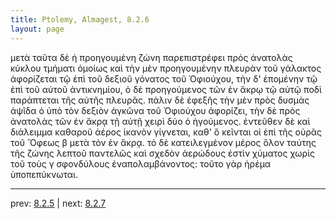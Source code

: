 ```yaml
---
title: Ptolemy, Almagest, 8.2.6
layout: page
---
```


μετὰ ταῦτα δὲ ἡ προηγουμένη ζώνη παρεπιστρέφει πρὸς ἀνατολὰς κύκλου τμήματι ὁμοίως καὶ τὴν μὲν προηγουμένην πλευρὰν τοῦ γάλακτος ἀφορίζεται τῷ ἐπὶ τοῦ δεξιοῦ γόνατος τοῦ Ὀφιούχου, τὴν δ' ἑπομένην τῷ ἐπὶ τοῦ αὐτοῦ ἀντικνημίου, ὁ δὲ προηγούμενος τῶν ἐν ἄκρῳ τῷ αὐτῷ ποδὶ παράπτεται τῆς αὐτῆς πλευρᾶς. πάλιν δὲ ἐφεξῆς τὴν μὲν πρὸς δυσμὰς ἁψῖδα ὁ ὑπὸ τὸν δεξιὸν ἀγκῶνα τοῦ Ὀφιούχου ἀφορίζει, τὴν δὲ πρὸς ἀνατολὰς τῶν ἐν ἄκρᾳ τῇ αὐτῇ χειρὶ δύο ὁ ἡγούμενος. ἐντεῦθεν δὲ καὶ διάλειμμα καθαροῦ ἀέρος ἱκανὸν γίγνεται, καθ' ὃ κεῖνται οἱ ἐπὶ τῆς οὐρᾶς τοῦ Ὄφεως β μετὰ τὸν ἐν ἄκρᾳ. τὸ δὲ κατειλεγμένον μέρος ὅλον ταύτης τῆς ζώνης λεπτοῦ παντελῶς καὶ σχεδὸν ἀερώδους ἐστὶν χύματος χωρὶς τοῦ τοὺς γ σφονδύλους ἐναπολαμβάνοντος: τοῦτο γὰρ ἠρέμα ὑποπεπύκνωται. 

---

prev: [8.2.5](../8.2.5/) | next: [8.2.7](../8.2.7/)


